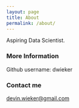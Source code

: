```yaml
---
layout: page
title: About
permalink: /about/
---
```


Aspiring Data Scientist. 

### More Information

Github username: dwieker

### Contact me

[devin.wieker@gmail.com](mailto:devin.wieker@gmail.com)
